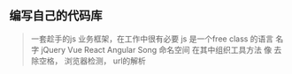 ## 编写自己的代码库

> 一套趁手的js 业务框架，在工作中很有必要
> js 是一个free class 的语言
  名字 jQuery Vue React Angular
  Song 命名空间 在其中组织工具方法
  像 去除空格， 浏览器检测， url的解析
